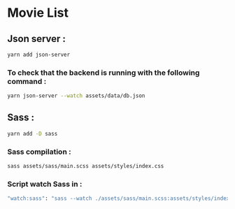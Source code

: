 # Movie List

## Json server :

```bash
yarn add json-server
```

### To check that the backend is running with the following command :

```bash
yarn json-server --watch assets/data/db.json
```

## Sass :

```bash
yarn add -D sass
```

### Sass compilation :

```bash
sass assets/sass/main.scss assets/styles/index.css
```

### Script watch Sass in :

```bash
"watch:sass": "sass --watch ./assets/sass/main.scss:assets/styles/index.css"
```
